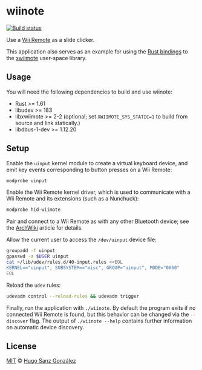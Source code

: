 # wiinote

[![Build status](https://github.com/hsanzg/xwiimote/actions/workflows/build.yml/badge.svg)](https://github.com/hsanzg/xwiimote/actions/)

Use a [Wii Remote](https://en.wikipedia.org/wiki/Wii_Remote) as a slide clicker.

This application also serves as an example for using the [Rust bindings](https://crates.io/crates/xwiimote)
to the [xwiimote](https://github.com/dvdhrm/xwiimote) user-space library.

## Usage

You will need the following dependencies to build and use wiinote:
- Rust >= 1.61
- libudev >= 183
- libxwiimote >= 2-2 (optional; set `XWIIMOTE_SYS_STATIC=1` to build from source and link statically.)
- libdbus-1-dev >= 1.12.20

## Setup

Enable the `uinput` kernel module to create a virtual keyboard device,
and emit key events corresponding to button presses on a Wii Remote:
```bash
modprobe uinput
```

Enable the Wii Remote kernel driver, which is used to communicate
with a Wii Remote and its extensions (such as a Nunchuck):
```bash
modprobe hid-wiimote
```

Pair and connect to a Wii Remote as with any other Bluetooth device;
see the [ArchWiki](https://wiki.archlinux.org/title/XWiimote#Connect_the_Wii_Remote)
article for details.

Allow the current user to access the `/dev/uinput` device file:
```bash
groupadd -f uinput
gpasswd -a $USER uinput
cat >/lib/udev/rules.d/40-input.rules <<EOL
KERNEL=="uinput", SUBSYSTEM=="misc", GROUP="uinput", MODE="0660"
EOL
```

Reload the `udev` rules:
```bash
udevadm control --reload-rules && udevadm trigger
```

Finally, run the application with `./wiinote`.
By default the program exits if no connected Wii Remote is found,
but this behavior can be changed via the `--discover` flag.
The output of `./wiinote --help` contains further information
on automatic device discovery.

## License

[MIT](LICENSE) &copy; [Hugo Sanz González](https://hgsg.me)
